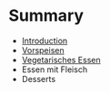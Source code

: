 # Summary

* [Introduction](README.md)
* [Vorspeisen](vorspeisen.md)
* [Vegetarisches Essen](vegetarisches_essen.md)
* Essen mit Fleisch
* Desserts

